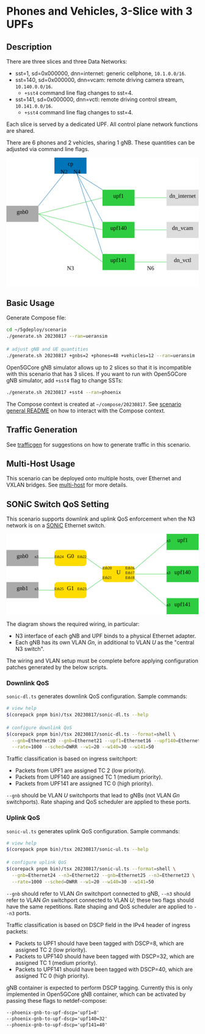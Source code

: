 # Phones and Vehicles, 3-Slice with 3 UPFs

## Description

There are three slices and three Data Networks:

* sst=1, sd=0x000000, dnn=internet: generic cellphone, `10.1.0.0/16`.
* sst=140, sd=0x000000, dnn=vcam: remote driving camera stream, `10.140.0.0/16`.
  * `+sst4` command line flag changes to sst=4.
* sst=141, sd=0x000000, dnn=vctl: remote driving control stream, `10.141.0.0/16`.
  * `+sst4` command line flag changes to sst=4.

Each slice is served by a dedicated UPF.
All control plane network functions are shared.

There are 6 phones and 2 vehicles, sharing 1 gNB.
These quantities can be adjusted via command line flags.

![topology diagram](topo.svg)

## Basic Usage

Generate Compose file:

```bash
cd ~/5gdeploy/scenario
./generate.sh 20230817 --ran=ueransim

# adjust gNB and UE quantities
./generate.sh 20230817 +gnbs=2 +phones=48 +vehicles=12 --ran=ueransim
```

Open5GCore gNB simulator allows up to 2 slices so that it is incompatible with this scenario that has 3 slices.
If you want to run with Open5GCore gNB simulator, add `+sst4` flag to change SSTs:

```bash
./generate.sh 20230817 +sst4 --ran=phoenix
```

The Compose context is created at `~/compose/20230817`.
See [scenario general README](../README.md) on how to interact with the Compose context.

## Traffic Generation

See [trafficgen](trafficgen.md) for suggestions on how to generate traffic in this scenario.

## Multi-Host Usage

This scenario can be deployed onto multiple hosts, over Ethernet and VXLAN bridges.
See [multi-host](../../docs/multi-host.md) for more details.

## SONiC Switch QoS Setting

This scenario supports downlink and uplink QoS enforcement when the N3 network is on a [SONiC](https://github.com/sonic-net/SONiC) Ethernet switch.

![SONiC switch wiring](sonic.svg)

The diagram shows the required wiring, in particular:

* N3 interface of each gNB and UPF binds to a physical Ethernet adapter.
* Each gNB has its own VLAN *Gn*, in additional to VLAN *U* as the "central N3 switch".

The wiring and VLAN setup must be complete before applying configuration patches generated by the below scripts.

### Downlink QoS

`sonic-dl.ts` generates downlink QoS configuration.
Sample commands:

```bash
# view help
$(corepack pnpm bin)/tsx 20230817/sonic-dl.ts --help

# configure downlink QoS
$(corepack pnpm bin)/tsx 20230817/sonic-dl.ts --format=shell \
  --gnb=Ethernet20 --gnb=Ethernet21 --upf1=Ethernet16 --upf140=Ethernet17 --upf141=Ethernet18 \
  --rate=1000 --sched=DWRR --w1=20 --w140=30 --w141=50
```

Traffic classification is based on ingress switchport:

* Packets from UPF1 are assigned TC 2 (low priority).
* Packets from UPF140 are assigned TC 1 (medium priority).
* Packets from UPF141 are assigned TC 0 (high priority).

`--gnb` should be VLAN *U* switchports that lead to gNBs (not VLAN *Gn* switchports).
Rate shaping and QoS scheduler are applied to these ports.

### Uplink QoS

`sonic-ul.ts` generates uplink QoS configuration.
Sample commands:

```bash
# view help
$(corepack pnpm bin)/tsx 20230817/sonic-ul.ts --help

# configure uplink QoS
$(corepack pnpm bin)/tsx 20230817/sonic-ul.ts --format=shell \
  --gnb=Ethernet24 --n3=Ethernet22 --gnb=Ethernet25 --n3=Ethernet23 \
  --rate=1000 --sched=DWRR --w1=20 --w140=30 --w141=50
```

`--gnb` should refer to VLAN *Gn* switchport connected to gNB, `--n3` should refer to VLAN *Gn* switchport connected to VLAN *U*; these two flags should have the same repetitions.
Rate shaping and QoS scheduler are applied to `--n3` ports.

Traffic classification is based on DSCP field in the IPv4 header of ingress packets:

* Packets to UPF1 should have been tagged with DSCP=8, which are assigned TC 2 (low priority).
* Packets to UPF140 should have been tagged with DSCP=32, which are assigned TC 1 (medium priority).
* Packets to UPF141 should have been tagged with DSCP=40, which are assigned TC 0 (high priority).

gNB container is expected to perform DSCP tagging.
Currently this is only implemented in Open5GCore gNB container, which can be activated by passing these flags to netdef-compose:

```text
--phoenix-gnb-to-upf-dscp='upf1=8'
--phoenix-gnb-to-upf-dscp='upf140=32'
--phoenix-gnb-to-upf-dscp='upf141=40'
```
